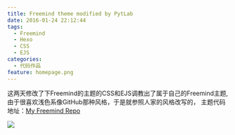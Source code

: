 ```yaml
---
title: Freemind theme modified by PytLab
date: 2016-01-24 22:12:44
tags:
  - Freemind
  - Hexo
  - CSS
  - EJS
categories:
  - 代码作品
feature: homepage.png
---
```


这两天修改了下Freemind的主题的CSS和EJS调教出了属于自己的Freemind主题, 由于很喜欢浅色系像GitHub那种风格，于是就参照人家的风格改写的，
主题代码地址：[My Freemind Repo](https://github.com/PytLab/hexo-theme-freemind)

<!-- more -->

![](homepage.png)


